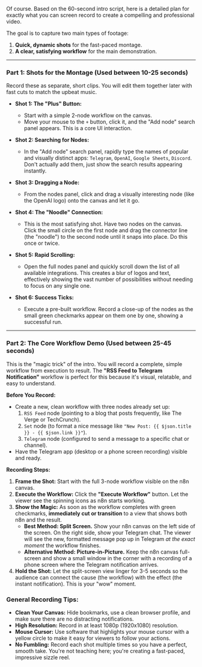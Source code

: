 Of course. Based on the 60-second intro script, here is a detailed plan for exactly what you can screen record to create a compelling and professional video.

The goal is to capture two main types of footage:
1.  **Quick, dynamic shots** for the fast-paced montage.
2.  **A clear, satisfying workflow** for the main demonstration.

---

### Part 1: Shots for the Montage (Used between 10-25 seconds)

Record these as separate, short clips. You will edit them together later with fast cuts to match the upbeat music.

* **Shot 1: The "Plus" Button:**
    * Start with a simple 2-node workflow on the canvas.
    * Move your mouse to the `+` button, click it, and the "Add node" search panel appears. This is a core UI interaction.

* **Shot 2: Searching for Nodes:**
    * In the "Add node" search panel, rapidly type the names of popular and visually distinct apps: `Telegram`, `OpenAI`, `Google Sheets`, `Discord`. Don't actually add them, just show the search results appearing instantly.

* **Shot 3: Dragging a Node:**
    * From the nodes panel, click and drag a visually interesting node (like the OpenAI logo) onto the canvas and let it go.

* **Shot 4: The "Noodle" Connection:**
    * This is the most satisfying shot. Have two nodes on the canvas. Click the small circle on the first node and drag the connector line (the "noodle") to the second node until it snaps into place. Do this once or twice.

* **Shot 5: Rapid Scrolling:**
    * Open the full nodes panel and quickly scroll down the list of all available integrations. This creates a blur of logos and text, effectively showing the vast number of possibilities without needing to focus on any single one.

* **Shot 6: Success Ticks:**
    * Execute a pre-built workflow. Record a close-up of the nodes as the small green checkmarks appear on them one by one, showing a successful run.

---

### Part 2: The Core Workflow Demo (Used between 25-45 seconds)

This is the "magic trick" of the intro. You will record a complete, simple workflow from execution to result. The **"RSS Feed to Telegram Notification"** workflow is perfect for this because it's visual, relatable, and easy to understand.

**Before You Record:**
* Create a new, clean workflow with three nodes already set up:
    1.  `RSS Feed` node (pointing to a blog that posts frequently, like The Verge or TechCrunch).
    2.  `Set` node (to format a nice message like `"New Post: {{ $json.title }} - {{ $json.link }}"`).
    3.  `Telegram` node (configured to send a message to a specific chat or channel).
* Have the Telegram app (desktop or a phone screen recording) visible and ready.

**Recording Steps:**

1.  **Frame the Shot:** Start with the full 3-node workflow visible on the n8n canvas.
2.  **Execute the Workflow:** Click the **"Execute Workflow"** button. Let the viewer see the spinning icons as n8n starts working.
3.  **Show the Magic:** As soon as the workflow completes with green checkmarks, **immediately cut or transition** to a view that shows both n8n and the result.
    * **Best Method: Split Screen.** Show your n8n canvas on the left side of the screen. On the right side, show your Telegram chat. The viewer will see the new, formatted message pop up in Telegram *at the exact moment* the workflow finishes.
    * **Alternative Method: Picture-in-Picture.** Keep the n8n canvas full-screen and show a small window in the corner with a recording of a phone screen where the Telegram notification arrives.
4.  **Hold the Shot:** Let the split-screen view linger for 3-5 seconds so the audience can connect the cause (the workflow) with the effect (the instant notification). This is your "wow" moment.

### **General Recording Tips:**

* **Clean Your Canvas:** Hide bookmarks, use a clean browser profile, and make sure there are no distracting notifications.
* **High Resolution:** Record in at least 1080p (1920x1080) resolution.
* **Mouse Cursor:** Use software that highlights your mouse cursor with a yellow circle to make it easy for viewers to follow your actions.
* **No Fumbling:** Record each shot multiple times so you have a perfect, smooth take. You're not teaching here; you're creating a fast-paced, impressive sizzle reel.